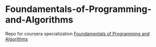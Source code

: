 # Foundamentals-of-Programming-and-Algorithms
Repo for coursera specialization [Foundamentals of Programming and Algorithms](https://www.coursera.org/specializations/biancheng-suanfa)
